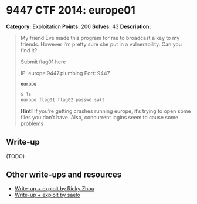 # 9447 CTF 2014: europe01

**Category:** Exploitation
**Points:** 200
**Solves:** 43
**Description:**

> My friend Eve made this program for me to broadcast a key to my friends. However I’m pretty sure she put in a vulnerability. Can you find it?
>
> Submit flag01 here
>
> IP: europe.9447.plumbing
> Port: 9447
>
> [`europe`](europe)
>
> ```bash
> $ ls
> europe flag01 flag02 passwd salt
> ```
>
> **Hint!** If you’re getting crashes running europe, it’s trying to open some files you don’t have.
> Also, concurrent logins seem to cause some problems


## Write-up

(TODO)

## Other write-ups and resources

* [Write-up + exploit by Ricky Zhou](https://rzhou.org/~ricky/9447_2014/europe/exp1.py)
* [Write-up + exploit by saelo](http://kitctf.de/writeups/9447ctf2014/2014/12/01/europe-writeup/)

